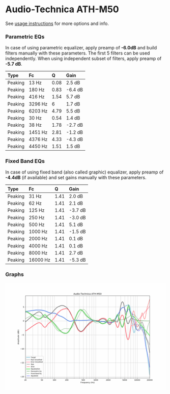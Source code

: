 # Audio-Technica ATH-M50
See [usage instructions](https://github.com/jaakkopasanen/AutoEq#usage) for more options and info.

### Parametric EQs
In case of using parametric equalizer, apply preamp of **-6.0dB** and build filters manually
with these parameters. The first 5 filters can be used independently.
When using independent subset of filters, apply preamp of **-5.7 dB**.

| Type    | Fc      |    Q | Gain    |
|:--------|:--------|:-----|:--------|
| Peaking | 13 Hz   | 0.08 | 2.5 dB  |
| Peaking | 180 Hz  | 0.83 | -6.4 dB |
| Peaking | 416 Hz  | 1.54 | 5.7 dB  |
| Peaking | 3296 Hz | 6    | 1.7 dB  |
| Peaking | 6203 Hz | 4.79 | 5.5 dB  |
| Peaking | 30 Hz   | 0.54 | 1.4 dB  |
| Peaking | 38 Hz   | 1.78 | -2.7 dB |
| Peaking | 1451 Hz | 2.81 | -1.2 dB |
| Peaking | 4376 Hz | 4.33 | -4.3 dB |
| Peaking | 4450 Hz | 1.51 | 1.5 dB  |

### Fixed Band EQs
In case of using fixed band (also called graphic) equalizer, apply preamp of **-4.4dB**
(if available) and set gains manually with these parameters.

| Type    | Fc       |    Q | Gain    |
|:--------|:---------|:-----|:--------|
| Peaking | 31 Hz    | 1.41 | 2.0 dB  |
| Peaking | 62 Hz    | 1.41 | 2.1 dB  |
| Peaking | 125 Hz   | 1.41 | -3.7 dB |
| Peaking | 250 Hz   | 1.41 | -3.0 dB |
| Peaking | 500 Hz   | 1.41 | 5.1 dB  |
| Peaking | 1000 Hz  | 1.41 | -1.5 dB |
| Peaking | 2000 Hz  | 1.41 | 0.1 dB  |
| Peaking | 4000 Hz  | 1.41 | 0.1 dB  |
| Peaking | 8000 Hz  | 1.41 | 2.7 dB  |
| Peaking | 16000 Hz | 1.41 | -5.3 dB |

### Graphs
![](./Audio-Technica%20ATH-M50.png)
